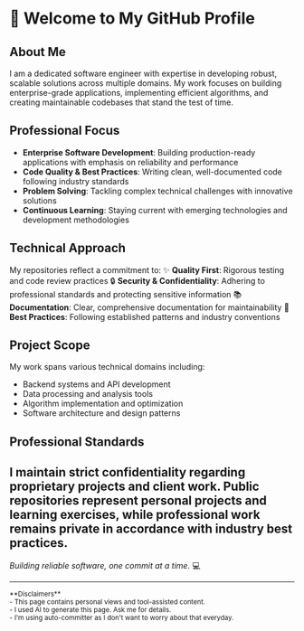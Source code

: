 # 👋 Welcome to My GitHub Profile
## About Me
I am a dedicated software engineer with expertise in developing robust, scalable solutions across multiple domains. My work focuses on building enterprise-grade applications, implementing efficient algorithms, and creating maintainable codebases that stand the test of time.
## Professional Focus
- **Enterprise Software Development**: Building production-ready applications with emphasis on reliability and performance
- **Code Quality & Best Practices**: Writing clean, well-documented code following industry standards
- **Problem Solving**: Tackling complex technical challenges with innovative solutions
- **Continuous Learning**: Staying current with emerging technologies and development methodologies
## Technical Approach
My repositories reflect a commitment to:
✨ **Quality First**: Rigorous testing and code review practices
🔒 **Security & Confidentiality**: Adhering to professional standards and protecting sensitive information
📚 **Documentation**: Clear, comprehensive documentation for maintainability
🎯 **Best Practices**: Following established patterns and industry conventions
## Project Scope
My work spans various technical domains including:
- Backend systems and API development
- Data processing and analysis tools
- Algorithm implementation and optimization
- Software architecture and design patterns
## Professional Standards
I maintain strict confidentiality regarding proprietary projects and client work. Public repositories represent personal projects and learning exercises, while professional work remains private in accordance with industry best practices.
---
*Building reliable software, one commit at a time.* 💻

---
<sub>
**Disclaimers**<br>
- This page contains personal views and tool-assisted content.<br>
- I used AI to generate this page. Ask me for details.<br>
- I'm using auto-committer as I don't want to worry about that everyday.
</sub>
